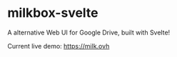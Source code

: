 # milkbox-svelte
A alternative Web UI for Google Drive, built with Svelte!

Current live demo:
https://milk.ovh
